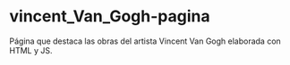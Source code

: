 # vincent_Van_Gogh-pagina
Página que destaca las obras del artista Vincent Van Gogh elaborada con HTML y JS.
